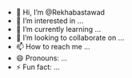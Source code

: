 - 👋 Hi, I’m @Rekhabastawad
- 👀 I’m interested in ...
- 🌱 I’m currently learning ...
- 💞️ I’m looking to collaborate on ...
- 📫 How to reach me ...
- 😄 Pronouns: ...
- ⚡ Fun fact: ...

<!---
Rekhabastawad/Rekhabastawad is a ✨ special ✨ repository because its `README.md` (this file) appears on your GitHub profile.
You can click the Preview link to take a look at your changes.
--->
